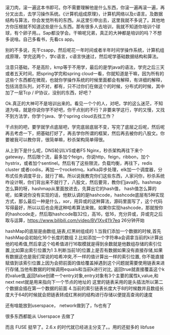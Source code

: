 滚刀肉，滚一遍这本书即可。你不需要理解他是什么东西，你滚一遍再滚一遍，再分叉出去，去学习操作系统。《计算机组成原理》，计算机网络以及c语言。及数据结构与算法，你会发觉所有的东西。从这里引申出去，这里我就不多说了。其他地方你压根就不知道这些是什么东西。那有很多人去培训，我就不知道你培训个球球，有个卵子用。。Sap都没学会。干嘛呢兄弟，真正的大神都是培训的吗？不想多说啥。自己多看书，先看cs app。

别的不多说，先干csapp，然后呢花一年时间或者半年时间学操作系统，计算机组成原理，学完这两个，学c语言，c语言快速过，然后呢学基础数据结构和算法。

注意只基础，不是高阶，kmp等于不用学，最后的是学java的语法，学完之后三天或者五天时间，把spring学完和spring cloud一看，你就知道是干嘛，因为所有的这些个东西都在微观，也就你学操作系统的时候里面都会有解释，有详细的解释，包括消息队列，对不对，都有，只不过你们在做这个的时候，分布式的时候，其中加了一层Tcp / IP协议，没别的东西，好吧？

Ok.真正的大神可不是培训出来的。看见一个个的人，对吧，学的这么迷茫，不知道为啥，就是你说你学不好吧，你干点别的不行？非要来学这行，学的又慢，又找不到方法学，你学个java、学个spring cloud去找工作？

干点别的吧，要学就学点底层吧，学完底层底层不变，写完了底层之后呢，然后呢再去考虑一下，把基础打好了，再去学你所谓的框架，然后再去被你的八股文。你要被我可以教你背，很简单嘛，秒杀架构简单得很。

从上到下是什么呢，DNS轮训LVS或者F5 Nginx，秒杀架构再往下来个gateway，然后限个流，最多加个feign，你说http，feign，ribbon，加个hystrix，或者加个sentinel。然后有了这些限流，负载均衡，再往下，redis cluster 或者codis，再加一个rocketmq，kafka异步处理，elk加一个调度器，分布式任务调度平台，就行了嘛。所以说我教完你们这些东西，人家问你，秒杀系统咋设计啊，你们背出来不就行了，八股文，然后要背，教你们java的。hashmap怎么算的呀，hashmap从里面放进去，先算出它的hash值， hash值怎么算的呢，如果说你没有实现的话，他默认调的是hashcode，hashcode底层有5种实现方式，那么最后一种是什么，xor，用异或的这种算法，源码里面写了，这个代码写得最好，所以以后也会用这种哈希算法来做。如果你实现hashcode，那就按你的hashcode走，然后取hashcode取32位，高16，低16，充分异或，异或完之后取与运算，https://www.bilibili.com/video/BV1Xv411r7eq 26分钟开始

hashMap的底层是由数组,链表,红黑树组成的
1.当我们添加一个数据的时候,首先hashMap会初始化16个长度的数组
2.比如添加一个字符串a会调拿当前的k计算出他的哈希值,然后拿这个哈希值进行16取模就是得到余数就是他数组存储的索引位置,比如算出索引位置为1
3.判断当前1的位置上是否有数据如果没有直接存储,如果有数据这也是我们常说的哈希冲突,不一样的值计算出一样的索引位置,
你不能直接赋值到该索引位置上因为会把前面的值给覆盖掉遇到这个问题就需要使用链表来进行存储,当他有数据的时候调用equals和当前k进行对比,
返回true就直接覆盖这个k的value值,返回false创建一个entry对象,entry对象有3个主要的属性k,value,和next next就是用来指向下一个节点的地址的 这里的链表采用的是头插法所以第二个数据会插在第一个数据的前面
4.当前的索引链表长度大于8的时候数并且数组长度大于64的时候就会把链表转成红黑树的结构进行存储以便提高查询的速度



还有啥能放到userspace， network做到了，fs也有了

很多东西都能从 Userspace 去做了

而且 FUSE 挺早了。2.6.x 的时代就已经进主分支了。。用的还挺多的 libfuse

